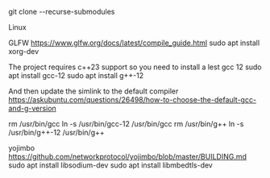 git clone --recurse-submodules

Linux

GLFW 
https://www.glfw.org/docs/latest/compile_guide.html
sudo apt install xorg-dev

The project requires c++23 support so you need to install a lest gcc 12
sudo apt install gcc-12
sudo apt install g++-12

And then update the simlink to the default compiler
https://askubuntu.com/questions/26498/how-to-choose-the-default-gcc-and-g-version

rm /usr/bin/gcc
ln -s /usr/bin/gcc-12 /usr/bin/gcc
rm /usr/bin/g++
ln -s /usr/bin/g++-12 /usr/bin/g++

yojimbo
https://github.com/networkprotocol/yojimbo/blob/master/BUILDING.md
sudo apt install libsodium-dev
sudo apt install libmbedtls-dev
